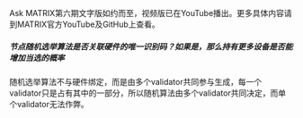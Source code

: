 Ask MATRIX第六期文字版如约而至，视频版已在YouTube播出。更多具体内容请到MATRIX官方YouTube及GitHub上查看。


##### 节点随机选举算法是否关联硬件的唯一识别码？如果是，那么持有更多设备是否能增加当选的概率

随机选举算法不与硬件绑定，而是由多个validator共同参与生成，每一个validator只是占有其中的一部分，所以随机算法由多个validator共同决定，而单个validator无法作弊。